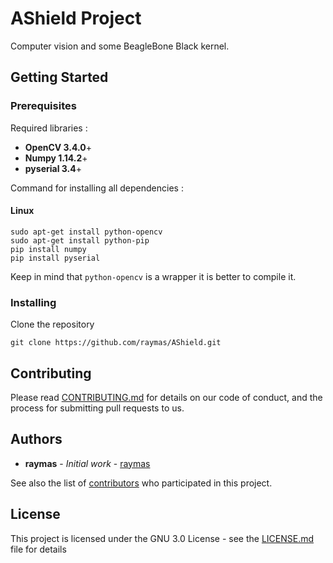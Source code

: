 # AShield Project

Computer vision and some BeagleBone Black kernel.

## Getting Started


### Prerequisites

Required libraries :
* **OpenCV 3.4.0**+
* **Numpy 1.14.2**+
* **pyserial 3.4**+

Command for installing all dependencies :

#### Linux

```
sudo apt-get install python-opencv
sudo apt-get install python-pip
pip install numpy
pip install pyserial
```

Keep in mind that ```python-opencv``` is a wrapper it is better to compile it.

### Installing

Clone the repository
```
git clone https://github.com/raymas/AShield.git
```

## Contributing

Please read [CONTRIBUTING.md]() for details on our code of conduct, and the process for submitting pull requests to us.

## Authors

* **raymas** - *Initial work* - [raymas](https://github.com/raymas)

See also the list of [contributors](https://github.com/raymas/AShield/contributors) who participated in this project.

## License

This project is licensed under the GNU 3.0 License - see the [LICENSE.md](LICENSE.md) file for details

